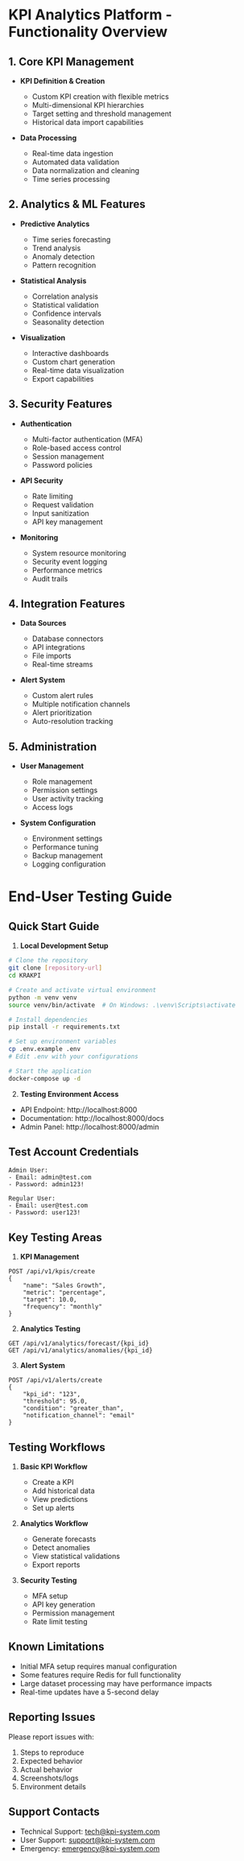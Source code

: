 # KPI Analytics Platform - Functionality Overview

## 1. Core KPI Management
- **KPI Definition & Creation**
  - Custom KPI creation with flexible metrics
  - Multi-dimensional KPI hierarchies
  - Target setting and threshold management
  - Historical data import capabilities

- **Data Processing**
  - Real-time data ingestion
  - Automated data validation
  - Data normalization and cleaning
  - Time series processing

## 2. Analytics & ML Features
- **Predictive Analytics**
  - Time series forecasting
  - Trend analysis
  - Anomaly detection
  - Pattern recognition

- **Statistical Analysis**
  - Correlation analysis
  - Statistical validation
  - Confidence intervals
  - Seasonality detection

- **Visualization**
  - Interactive dashboards
  - Custom chart generation
  - Real-time data visualization
  - Export capabilities

## 3. Security Features
- **Authentication**
  - Multi-factor authentication (MFA)
  - Role-based access control
  - Session management
  - Password policies

- **API Security**
  - Rate limiting
  - Request validation
  - Input sanitization
  - API key management

- **Monitoring**
  - System resource monitoring
  - Security event logging
  - Performance metrics
  - Audit trails

## 4. Integration Features
- **Data Sources**
  - Database connectors
  - API integrations
  - File imports
  - Real-time streams

- **Alert System**
  - Custom alert rules
  - Multiple notification channels
  - Alert prioritization
  - Auto-resolution tracking

## 5. Administration
- **User Management**
  - Role management
  - Permission settings
  - User activity tracking
  - Access logs

- **System Configuration**
  - Environment settings
  - Performance tuning
  - Backup management
  - Logging configuration

# End-User Testing Guide

## Quick Start Guide

1. **Local Development Setup**
```bash
# Clone the repository
git clone [repository-url]
cd KRAKPI

# Create and activate virtual environment
python -m venv venv
source venv/bin/activate  # On Windows: .\venv\Scripts\activate

# Install dependencies
pip install -r requirements.txt

# Set up environment variables
cp .env.example .env
# Edit .env with your configurations

# Start the application
docker-compose up -d
```

2. **Testing Environment Access**
- API Endpoint: http://localhost:8000
- Documentation: http://localhost:8000/docs
- Admin Panel: http://localhost:8000/admin

## Test Account Credentials
```
Admin User:
- Email: admin@test.com
- Password: admin123!

Regular User:
- Email: user@test.com
- Password: user123!
```

## Key Testing Areas

1. **KPI Management**
```http
POST /api/v1/kpis/create
{
    "name": "Sales Growth",
    "metric": "percentage",
    "target": 10.0,
    "frequency": "monthly"
}
```

2. **Analytics Testing**
```http
GET /api/v1/analytics/forecast/{kpi_id}
GET /api/v1/analytics/anomalies/{kpi_id}
```

3. **Alert System**
```http
POST /api/v1/alerts/create
{
    "kpi_id": "123",
    "threshold": 95.0,
    "condition": "greater_than",
    "notification_channel": "email"
}
```

## Testing Workflows

1. **Basic KPI Workflow**
   - Create a KPI
   - Add historical data
   - View predictions
   - Set up alerts

2. **Analytics Workflow**
   - Generate forecasts
   - Detect anomalies
   - View statistical validations
   - Export reports

3. **Security Testing**
   - MFA setup
   - API key generation
   - Permission management
   - Rate limit testing

## Known Limitations
- Initial MFA setup requires manual configuration
- Some features require Redis for full functionality
- Large dataset processing may have performance impacts
- Real-time updates have a 5-second delay

## Reporting Issues
Please report issues with:
1. Steps to reproduce
2. Expected behavior
3. Actual behavior
4. Screenshots/logs
5. Environment details

## Support Contacts
- Technical Support: tech@kpi-system.com
- User Support: support@kpi-system.com
- Emergency: emergency@kpi-system.com
